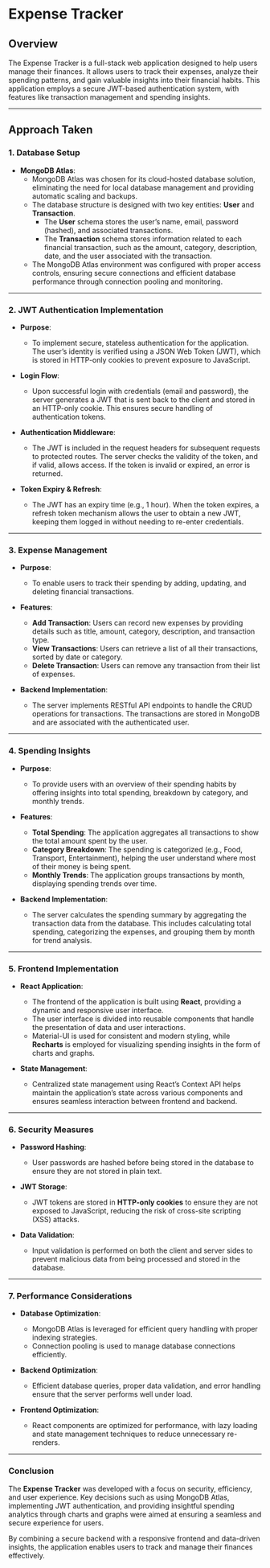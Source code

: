 # Expense Tracker

## Overview
The Expense Tracker is a full-stack web application designed to help users manage their finances. It allows users to track their expenses, analyze their spending patterns, and gain valuable insights into their financial habits. This application employs a secure JWT-based authentication system, with features like transaction management and spending insights.

---

## Approach Taken

### 1. Database Setup

- **MongoDB Atlas**: 
  - MongoDB Atlas was chosen for its cloud-hosted database solution, eliminating the need for local database management and providing automatic scaling and backups.
  - The database structure is designed with two key entities: **User** and **Transaction**.
    - The **User** schema stores the user’s name, email, password (hashed), and associated transactions.
    - The **Transaction** schema stores information related to each financial transaction, such as the amount, category, description, date, and the user associated with the transaction.
  - The MongoDB Atlas environment was configured with proper access controls, ensuring secure connections and efficient database performance through connection pooling and monitoring.

---

### 2. JWT Authentication Implementation

- **Purpose**: 
  - To implement secure, stateless authentication for the application. The user’s identity is verified using a JSON Web Token (JWT), which is stored in HTTP-only cookies to prevent exposure to JavaScript.
  
- **Login Flow**:
  - Upon successful login with credentials (email and password), the server generates a JWT that is sent back to the client and stored in an HTTP-only cookie. This ensures secure handling of authentication tokens.
  
- **Authentication Middleware**:
  - The JWT is included in the request headers for subsequent requests to protected routes. The server checks the validity of the token, and if valid, allows access. If the token is invalid or expired, an error is returned.
  
- **Token Expiry & Refresh**:
  - The JWT has an expiry time (e.g., 1 hour). When the token expires, a refresh token mechanism allows the user to obtain a new JWT, keeping them logged in without needing to re-enter credentials.

---

### 3. Expense Management

- **Purpose**: 
  - To enable users to track their spending by adding, updating, and deleting financial transactions.
  
- **Features**:
  - **Add Transaction**: Users can record new expenses by providing details such as title, amount, category, description, and transaction type.
  - **View Transactions**: Users can retrieve a list of all their transactions, sorted by date or category.
  - **Delete Transaction**: Users can remove any transaction from their list of expenses.
  
- **Backend Implementation**:
  - The server implements RESTful API endpoints to handle the CRUD operations for transactions. The transactions are stored in MongoDB and are associated with the authenticated user.

---

### 4. Spending Insights

- **Purpose**:
  - To provide users with an overview of their spending habits by offering insights into total spending, breakdown by category, and monthly trends.
  
- **Features**:
  - **Total Spending**: The application aggregates all transactions to show the total amount spent by the user.
  - **Category Breakdown**: The spending is categorized (e.g., Food, Transport, Entertainment), helping the user understand where most of their money is being spent.
  - **Monthly Trends**: The application groups transactions by month, displaying spending trends over time.

- **Backend Implementation**:
  - The server calculates the spending summary by aggregating the transaction data from the database. This includes calculating total spending, categorizing the expenses, and grouping them by month for trend analysis.

---

### 5. Frontend Implementation

- **React Application**:
  - The frontend of the application is built using **React**, providing a dynamic and responsive user interface.
  - The user interface is divided into reusable components that handle the presentation of data and user interactions.
  - Material-UI is used for consistent and modern styling, while **Recharts** is employed for visualizing spending insights in the form of charts and graphs.
  
- **State Management**:
  - Centralized state management using React’s Context API helps maintain the application’s state across various components and ensures seamless interaction between frontend and backend.

---

### 6. Security Measures

- **Password Hashing**:
  - User passwords are hashed before being stored in the database to ensure they are not stored in plain text.
  
- **JWT Storage**:
  - JWT tokens are stored in **HTTP-only cookies** to ensure they are not exposed to JavaScript, reducing the risk of cross-site scripting (XSS) attacks.
  
- **Data Validation**:
  - Input validation is performed on both the client and server sides to prevent malicious data from being processed and stored in the database.

---

### 7. Performance Considerations

- **Database Optimization**:
  - MongoDB Atlas is leveraged for efficient query handling with proper indexing strategies.
  - Connection pooling is used to manage database connections efficiently.

- **Backend Optimization**:
  - Efficient database queries, proper data validation, and error handling ensure that the server performs well under load.

- **Frontend Optimization**:
  - React components are optimized for performance, with lazy loading and state management techniques to reduce unnecessary re-renders.

---

### Conclusion

The **Expense Tracker** was developed with a focus on security, efficiency, and user experience. Key decisions such as using MongoDB Atlas, implementing JWT authentication, and providing insightful spending analytics through charts and graphs were aimed at ensuring a seamless and secure experience for users.

By combining a secure backend with a responsive frontend and data-driven insights, the application enables users to track and manage their finances effectively.
